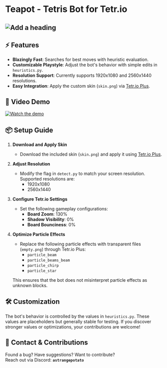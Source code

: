 # **Teapot - Tetris Bot for Tetr.io**  

![Add a heading](https://github.com/user-attachments/assets/4f3e2201-7483-4661-b5a4-2afffa4bc00d)
---

## ⚡ **Features**
- **Blazingly Fast**: Searches for best moves with heuristic evaluation.
- **Customizable Playstyle**: Adjust the bot's behavior with simple edits in `heuristics.py`.
- **Resolution Support**: Currently supports 1920x1080 and 2560x1440 resolutions.
- **Easy Integration**: Apply the custom skin (`skin.png`) via [Tetr.io Plus](https://gitlab.com/UniQMG/tetrio-plus).


## 🎥 **Video Demo**

[![Watch the demo](http://img.youtube.com/vi/Bm9AEgAsgc8/0.jpg)](https://www.youtube.com/watch?v=Bm9AEgAsgc8 "Teapot Bot Demo")

## 📦 **Setup Guide**
1. **Download and Apply Skin**  
   - Download the included skin (`skin.png`) and apply it using [Tetr.io Plus](https://gitlab.com/UniQMG/tetrio-plus).

2. **Adjust Resolution**  
   - Modify the flag in `detect.py` to match your screen resolution. Supported resolutions are:
     - 1920x1080
     - 2560x1440

3. **Configure Tetr.io Settings**  
   - Set the following gameplay configurations:
     - **Board Zoom**: 130%
     - **Shadow Visibility**: 0%
     - **Board Bounciness**: 0%

4. **Optimize Particle Effects**  
   - Replace the following particle effects with transparent files (`empty.png`) through Tetr.io Plus:
     - `particle_beam`
     - `particle_beams_beam`
     - `particle_chirp`
     - `particle_star`

   This ensures that the bot does not misinterpret particle effects as unknown blocks.

## 🛠 **Customization**
The bot's behavior is controlled by the values in `heuristics.py`. These values are placeholders but generally stable for testing. If you discover stronger values or optimizations, your contributions are welcome!

## 💬 **Contact & Contributions**
Found a bug? Have suggestions? Want to contribute?  
Reach out via Discord: **`astrangepotato`**
